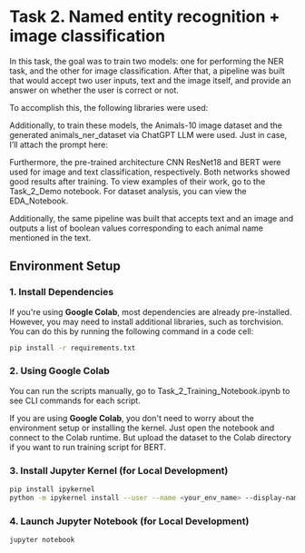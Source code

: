 # Task 2. Named entity recognition + image classification

In this task, the goal was to train two models: one for performing the NER task, and the other for image classification. After that, a pipeline was built that would accept two user inputs, text and the image itself, and provide an answer on whether the user is correct or not.

To accomplish this, the following libraries were used:

Additionally, to train these models, the Animals-10 image dataset and the generated animals_ner_dataset via ChatGPT LLM were used. Just in case, I’ll attach the prompt here:

Furthermore, the pre-trained architecture CNN ResNet18 and BERT were used for image and text classification, respectively. Both networks showed good results after training. To view examples of their work, go to the Task_2_Demo notebook. For dataset analysis, you can view the EDA_Notebook.

Additionally, the same pipeline was built that accepts text and an image and outputs a list of boolean values corresponding to each animal name mentioned in the text.

## Environment Setup

### 1. Install Dependencies

If you're using **Google Colab**, most dependencies are already pre-installed. However, you may need to install additional libraries, such as torchvision. You can do this by running the following command in a code cell:

```bash
pip install -r requirements.txt
```
### 2. Using Google Colab

You can run the scripts manually, go to Task_2_Training_Notebook.ipynb to see CLI commands for each script.

If you are using **Google Colab**, you don't need to worry about the environment setup or installing the kernel. Just open the notebook and connect to the Colab runtime. But upload the dataset to the Colab directory if you want to run training script for BERT.

### 3. Install Jupyter Kernel (for Local Development)
```bash
pip install ipykernel
python -m ipykernel install --user --name <your_env_name> --display-name "Python (<your_env_name>)"
```

### 4. Launch Jupyter Notebook (for Local Development)

```bash
jupyter notebook
```

